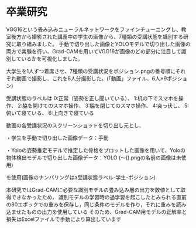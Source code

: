 # 卒業研究
VGG16という畳み込みニューラルネットワークをファインチューニングし、教室後方から撮影された講義中の学生の画像から、7種類の受講状態を識別する研究に取り組みました。
手動で切り出した画像とYOLOモデルで切り出した画像の両方で実験を行い、Grad-CAMを用いてVGG16が画像のどの部分に注目して識別しているかを可視化しました。

大学生を1人ずつ着席させ、7種類の受講状況をポジション.pngの番号順にそれぞれ動画で撮影し、これを6人分撮影した。(「動画」ファイル、6人×9ポジション)

受講状態のラベルは
  0:正常（姿勢を正し聞いている）、
  1:机の下でスマホを操作、
  2:脇を開けてのスマホ操作、
  3:脇を閉じてのスマホ操作、
  4:突っ伏し、
  5:俯いて寝ている、
  6:上向きで寝ている
  
動画の各受講状況のスクリーンショットを切り出し元とし、

・学生を手動で切り出した画像データ：手動

・Yoloの姿勢推定モデルで推定した骨格をプロットした画像を用いて、Yoloの物体検出モデルで切り出した画像データ：YOLO (～().pngの名前の画像は未使用)

を使用(画像のナンバリングはa受講状態ラベル-学生-ポジション)

本研究ではGrad-CAMに必要な識別モデルの畳み込み層の出力を数値として取得できなかったため，
識別モデルの学習時の過学習を起こしたとみられる直前の80エポックでの重みを保存し，同じ条件のモデルを作り，それに重みを読み込ませたものの出力を使用している
そのため、Grad-CAM用モデルの正解率と損失はExcelファイルで手動により算出しています
